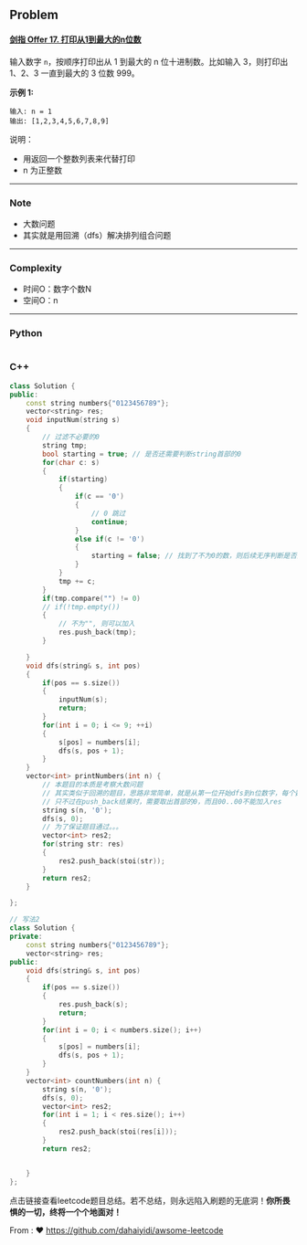 ## Problem

#### [剑指 Offer 17. 打印从1到最大的n位数](https://leetcode.cn/problems/da-yin-cong-1dao-zui-da-de-nwei-shu-lcof/)

输入数字 `n`，按顺序打印出从 1 到最大的 n 位十进制数。比如输入 3，则打印出 1、2、3 一直到最大的 3 位数 999。

**示例 1:**

```
输入: n = 1
输出: [1,2,3,4,5,6,7,8,9]
```

 

说明：

- 用返回一个整数列表来代替打印
- n 为正整数

------

### Note

- 大数问题
- 其实就是用回溯（dfs）解决排列组合问题


------

### Complexity

- 时间O：数字个数N
- 空间O：n

------

### Python

```python

```

### C++

```C++
class Solution {
public:
    const string numbers{"0123456789"};
    vector<string> res;
    void inputNum(string s)
    {
        // 过滤不必要的0
        string tmp;
        bool starting = true; // 是否还需要判断string首部的0
        for(char c: s)
        {
            if(starting)
            {
                if(c == '0')
                {
                    // 0 跳过
                    continue;
                }
                else if(c != '0')
                {
                    starting = false; // 找到了不为0的数，则后续无序判断是否为0
                }
            }
            tmp += c;
        }
        if(tmp.compare("") != 0)
        // if(!tmp.empty())
        {
            // 不为"", 则可以加入
            res.push_back(tmp);
        }

    }
    void dfs(string& s, int pos)
    {
        if(pos == s.size())
        {
            inputNum(s);
            return;
        }
        for(int i = 0; i <= 9; ++i)
        {
            s[pos] = numbers[i];
            dfs(s, pos + 1);
        }
    }
    vector<int> printNumbers(int n) {
        // 本题目的本质是考察大数问题
        // 其实类似于回溯的题目，思路非常简单，就是从第一位开始dfs到n位数字，每个数字有0-9可以选择。
        // 只不过在push_back结果时，需要取出首部的0，而且00..00不能加入res
        string s(n, '0');
        dfs(s, 0);
        // 为了保证题目通过。。。
        vector<int> res2;
        for(string str: res)
        {
            res2.push_back(stoi(str));
        }
        return res2;        
    }

};

// 写法2
class Solution {
private:
    const string numbers{"0123456789"};
    vector<string> res;
public:
    void dfs(string& s, int pos)
    {
        if(pos == s.size())
        {
            res.push_back(s);
            return;
        }
        for(int i = 0; i < numbers.size(); i++)
        {
            s[pos] = numbers[i];
            dfs(s, pos + 1);
        }
    }
    vector<int> countNumbers(int n) {
        string s(n, '0');
        dfs(s, 0);
        vector<int> res2;
        for(int i = 1; i < res.size(); i++)
        {
            res2.push_back(stoi(res[i]));
        }
        return res2;


    }
};
```



点击链接查看leetcode题目总结。若不总结，则永远陷入刷题的无底洞！**你所畏惧的一切，终将一个个地面对！**

From : :heart: https://github.com/dahaiyidi/awsome-leetcode
